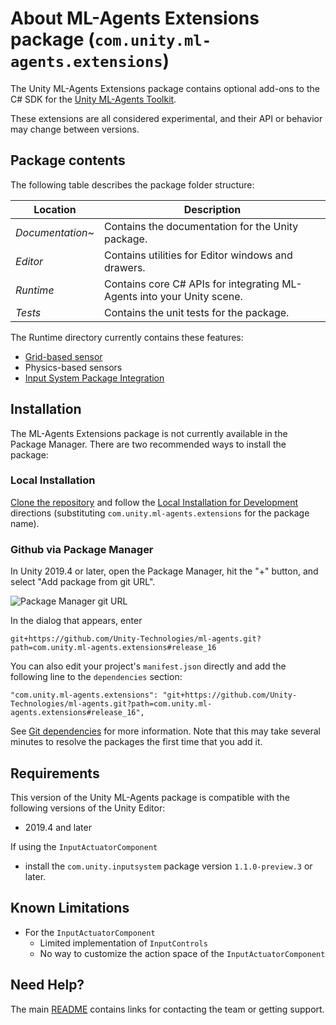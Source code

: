# About ML-Agents Extensions package (`com.unity.ml-agents.extensions`)

The Unity ML-Agents Extensions package contains optional add-ons to the C# SDK for the
[Unity ML-Agents Toolkit](https://github.com/Unity-Technologies/ml-agents).

These extensions are all considered experimental, and their API or behavior
may change between versions.


## Package contents

The following table describes the package folder structure:

| **Location**     | **Description**                                                        |
| ---------------- | ---------------------------------------------------------------------- |
| _Documentation~_ | Contains the documentation for the Unity package.                      |
| _Editor_         | Contains utilities for Editor windows and drawers.                     |
| _Runtime_        | Contains core C# APIs for integrating ML-Agents into your Unity scene. |
| _Tests_          | Contains the unit tests for the package.                               |

The Runtime directory currently contains these features:
 * [Grid-based sensor](Grid-Sensor.md)
 * Physics-based sensors
 * [Input System Package Integration](InputActuatorComponent.md)

## Installation
The ML-Agents Extensions package is not currently available in the Package Manager. There are two
recommended ways to install the package:

### Local Installation
[Clone the repository](https://github.com/Unity-Technologies/ml-agents/tree/release_16_docs/docs/Installation.md#clone-the-ml-agents-toolkit-repository-optional) and follow the
[Local Installation for Development](https://github.com/Unity-Technologies/ml-agents/tree/release_16_docs/docs/Installation.md#advanced-local-installation-for-development-1)
directions (substituting `com.unity.ml-agents.extensions` for the package name).

### Github via Package Manager
In Unity 2019.4 or later, open the Package Manager, hit the "+" button, and select "Add package from git URL".

![Package Manager git URL](https://github.com/Unity-Technologies/ml-agents/blob/release_16_docs/docs/images/unity_package_manager_git_url.png)

In the dialog that appears, enter
 ```
git+https://github.com/Unity-Technologies/ml-agents.git?path=com.unity.ml-agents.extensions#release_16
```

You can also edit your project's `manifest.json` directly and add the following line to the `dependencies`
section:
```
"com.unity.ml-agents.extensions": "git+https://github.com/Unity-Technologies/ml-agents.git?path=com.unity.ml-agents.extensions#release_16",
```
See [Git dependencies](https://docs.unity3d.com/Manual/upm-git.html#subfolder) for more information. Note that this
may take several minutes to resolve the packages the first time that you add it.


## Requirements

This version of the Unity ML-Agents package is compatible with the following
versions of the Unity Editor:

- 2019.4 and later

If using the `InputActuatorComponent`
- install the `com.unity.inputsystem` package version `1.1.0-preview.3` or later.

## Known Limitations
- For the `InputActuatorComponent`
    - Limited implementation of `InputControls`
    - No way to customize the action space of the `InputActuatorComponent`

## Need Help?
The main [README](https://github.com/Unity-Technologies/ml-agents/tree/release_16_docs/README.md) contains links for contacting the team or getting support.
